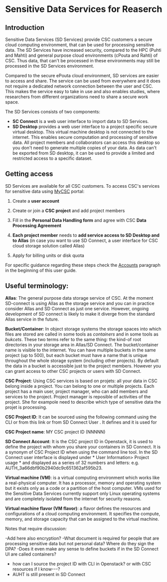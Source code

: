 
# Sensitive Data Services for Reaserch


## Introduction

Sensitive Data Services (SD Services) provide CSC customers a secure
cloud computing environment, that can be used for processing sensitive
data. The SD Services have increased security, compared to the
HPC (Puhti and Mahti) and general purpose cloud environments (cPouta and Rahti) of CSC.
Thus data, that can't be processed in these environments may still be processed in the
SD Services environment.

Compared to the secure ePouta cloud environment, SD services are
easier to access and share. The service can be used from everywhere and it does
not require a dedicated network connection between the user and CSC. This makes the service easy to take in use and also enables studies, where researchers from different organizations need to share a secure work space.

The SD Services consists of two components:

   * **SC Connect** is a web user interface to import data to SD Services.
   * **SD Desktop** provides a web user interface to a project specific secure virtual desktop. This virtual machine desktop is not connected to the internet. This enables secure computation and processing of sensitive data. All project members and collaborators can access this desktop so you don't need to generate multiple copies of your data. As data can't be exported from SD desktop, it can be used to provide a limited and restricted access to a specific dataset.  
 



## Getting access

SD Services are available for all CSC customers.
To access CSC's services for sensitive data using [MyCSC](https://my.csc.fi) portal:

   1. Create a **user account**

   3. Create or join a **CSC project** and add project members

   4. Fill in the **Personal Data Handling form** and agree with CSC **Data Processing Agreement**
    
   5. **Each project member** needs to **add service access to SD Desktop and to Allas** (in case you want to use SD Connect, a user interface for CSC cloud storage solution called Allas)

   6. Apply for billing units or disk quota

For specific guidance regarding these steps check the [Accounts](https://docs.csc.fi/accounts/) paragraph in the beginning of this user guide.




## Useful terminology:

**Allas**: The general purpose data storage service of CSC. At the moment SD-connect is using Allas as the storage service and you can in practice consider Allas and SD Connect as just one service. However, ongoing development of SD connect is likely to make it diverge from the standard Allas service in the future.

**Bucket/Container**: In object storage systems the storage spaces into which files are stored are called in some tools as _containers_ and in some tools as _bukcets_. These two terms refer to the same thing: the kind-of root directories in your storage area in Allas/SD Connect. The bucket/container name is visible to the internet. You can have multiple buckets in the same project (up to 500), but each bucket must have a name that is unique throughout the whole storage system (including other projects). By default the data in a bucket is accessible just to the project members. However you can grant access to other CSC projects  or users with SD Connect.

**CSC Project**: Using CSC services is based on projets: all your data in CSC belong inside a project. You can belong to one or multiple projects. Each project has a main user, project manager, who can add members and services to the project. Project manager is reposible of activities of the project. She for exampole need to describe which type of sensitive data the projet is processing.

**CSC Project ID**: It can be sourced using the following command using the CLI or from this link        or from SD Connect User . It defines and it is used for

**CSC Project name**: MY CSC project ID (NNNNN)

**SD Connect Account**: It is the CSC project ID in Openstack, it is used to define the project with whom you share your containers in SD Connect. It is a synonym of CSC Project ID when using the command line tool. In the SD Connect user interface is displayed under * User Information> Project usage * and displayed as a series of  32 numbers and letters: e.g. AUTH_3a66dbf90b2940dc9c651362af595b23.

**Virtual machine (VM)**: is a virtual computing environment which works like a real-physical computer. It has a processor, memory and operating system but it exists only as a code or a partition of the host computer. VMs used for the Sensitive Data Services currently support only Linux operating systems and are completely isolated from the internet for security reasons.

**Virtual machine flavor (VM flavor)**: a flavor defines the resources and configurations of a cloud computing environment. It specifies the compute, memory, and storage capacity that can be assigned to the virtual machine.



Notes that require discussion:

-Add here also encryption?
-What document is required for people that are processing sensitive data but not personal data? Where do they sign the DPA?
-Does it even make any sense to define buckets if in the SD Connect UI are called containers?
- how can I source the project ID with CLI in Openstack? or with CSC resources if I know---?
- AUHT is still present in SD Connect






 


